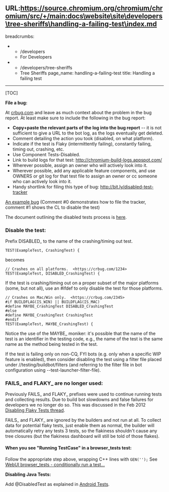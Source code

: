 URL:https://source.chromium.org/chromium/chromium/src/+/main:docs\website\site\developers\tree-sheriffs\handling-a-failing-test\index.md
---
breadcrumbs:
- - /developers
  - For Developers
- - /developers/tree-sheriffs
  - Tree Sheriffs
page_name: handling-a-failing-test
title: Handling a failing test
---

[TOC]

**File a bug:**

At [crbug.com](https://crbug.com) and leave as much context about the problem in
the bug report. At least make sure to include the following in the bug report:

*   **Copy+paste the relevant parts of the log into the bug report** --
            it is not sufficient to give a URL to the bot log, as the logs
            eventually get deleted.
*   Comment detailing the action you took (disabled, on what platform).
*   Indicate if the test is Flaky (intermittently failing), constantly
            failing, timing out, crashing, etc.
*   Use Component Tests-Disabled.
*   Link to build logs for that test:
            <http://chromium-build-logs.appspot.com/>
*   Wherever possible, assign an owner who will actively look into it.
*   Wherever possible, add any applicable feature components, and use
            OWNERS or git log for that test file to assign an owner or cc
            someone who can actively look into it.
*   Handy shortlink for filing this type of bug:
            <http://bit.ly/disabled-test-tracker>

[An example bug](https://crbug.com/130358) (Comment #0 demonstrates how to file
the tracker, comment #1 shows the CL to disable the test)

The document outlining the disabled tests process is
[here](http://bit.ly/chrome-disabled-tests).

### Disable the test:

Prefix DISABLED_ to the name of the crashing/timing out test.

```none
TEST(ExampleTest, CrashingTest) {
```

becomes

```none
// Crashes on all platforms.  <https://crbug.com/1234>
TEST(ExampleTest, DISABLED_CrashingTest) {
```

If the test is crashing/timing out on a proper subset of the major platforms
(some, but not all), use an #ifdef to only disable the test for those platforms.

```none
// Crashes on Mac/Win only.  <https://crbug.com/2345>
#if BUILDFLAG(IS_WIN) || BUILDFLAG(IS_MAC)
#define MAYBE_CrashingTest DISABLED_CrashingTest
#else
#define MAYBE_CrashingTest CrashingTest
#endif
TEST(ExampleTest, MAYBE_CrashingTest) {
```

Notice the use of the MAYBE_ moniker: it's possible that the name of the test is
an identifier in the testing code, e.g., the name of the test is the same name
as the method being tested in the test.

If the test is failing only on non-CQ, FYI bots (e.g. only when a specific WIP
feature is enabled), then consider disabling the test using a filter file placed
under //testing/buildbot/filters (and referring to the filter file in bot
configuration using --test-launcher-filter-file).

### FAILS_ and FLAKY_ are no longer used:

Previously FAILS_ and FLAKY_ prefixes were used to continue running tests and
collecting results. Due to build bot slowdowns and false failures for developers
we no longer do so. This was discussed in the Feb 2012 [Disabling Flaky Tests
thread](https://groups.google.com/a/chromium.org/group/chromium-dev/browse_thread/thread/fcec09fc659f39a6/ef71cbf47185c095#).

FAILS_ and FLAKY_ are ignored by the builders and not run at all. To collect
data for potential flaky tests, just enable them as normal, the builder will
automatically retry any tests 3 tests, so the flakiness shouldn't cause any tree
closures (but the flakiness dashboard will still be told of those flakes).

#### When you see "Running TestCase" in a browser_tests test:

Follow the appropriate step above, wrapping C++ lines with `GEN('');` See [WebUI
browser_tests - conditionally run a
test...](/Home/domui-testing/webui-browser_tests#TOC-Conditionally-run-a-test-using-gene)

**Disabling Java Tests:**

Add @DisabledTest as explained in [Android Tests](/developers/testing/android-tests).
